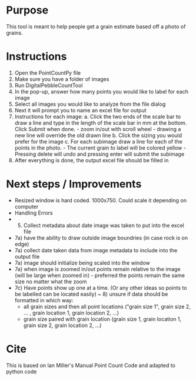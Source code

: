 # Purpose
This tool is meant to help people get a grain estimate based off a photo of grains.

# Instructions
1. Open the PointCountPy file
2. Make sure you have a folder of images
3. Run DigitalPebbleCountTool
4. In the pop-up, answer how many points you would like to label for each image
5. Select all images you would like to analyze from the file dialog
6. Next it will prompt you to name an excel file for output
7. Instructions for each image:
    a. Click the two ends of the scale bar to draw a line and type in the length 
       of the scale bar in mm at the bottom. Click Submit when done.
            - zoom in/out with scroll wheel
            - drawing a new line will override the old drawn line
    b. Click the sizing you would prefer for the image
    c. For each subimage draw a line for each of the points in the photo. 
        - The current grain to label will be colored yellow
        - Pressing delete will undo and pressing enter will submit the subimage
8. After everything is done, the output excel file should be filled in

# Next steps / Improvements
- Resized window is hard coded. 1000x750. Could scale it depending on computer
- Handling Errors 
- 5) Collect metadata about date image was taken to put into the excel file
- 7a) have the ability to draw outside image boundries (in case rock is on edge)
- 7a) collect date taken data from image metadata to include into the output file 
- 7a) image should initialize being scaled into the window
- 7a) when image is zoomed in/out points remain relative to the image (will be large when zoomed in)
            - preferred the points remain the same size no matter what the zoom
- 7c) Have points show up one at a time. (Or any other ideas so points to be labelled can be located easily)
~ 8) unsure if data should be formatted in which way:
     - all grain sizes and then all point locations 
     ("grain size 1", grain size 2, ... , grain location 1, grain location 2, ...)
     - grain size paired with grain location
     (grain size 1, grain location 1, grain size 2, grain location 2, ...)

# Cite
This is based on Ian Miller's Manual Point Count Code and adapted to python code